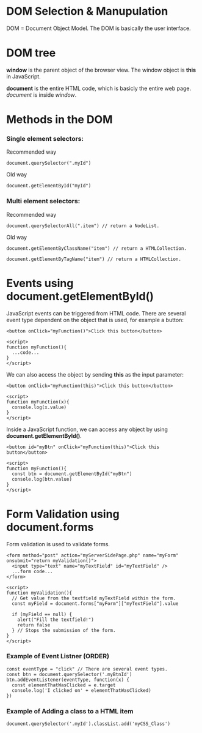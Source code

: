 
# DOM Selection & Manupulation
DOM = Document Object Model. The DOM is basically the user interface. 

# DOM tree
**window** is the parent object of the browser view. 
The window object is **this** in JavaScript. 

**document** is the entire HTML code, which is basicly the entire web page.
*document* is inside *window*. 



# Methods in the DOM

### Single element selectors:
Recommended way
```
document.querySelector(".myId")
```
Old way
```
document.getElementById("myId")
```

### Multi element selectors:
Recommended way
```
document.querySelectorAll(".item") // return a NodeList. 
```
Old way
```
document.getElementByClassName("item") // return a HTMLCollection. 
```
```
document.getElementByTagName("item") // return a HTMLCollection. 
```








# Events using document.getElementById()
JavaScript events can be triggered from HTML code.
There are several event type dependent on the object that is used, for example a button:
```
<button onClick="myFunction()">Click this button</button>

<script>
function myFunction(){
  ...code...
}
</script>
```
We can also access the object by sending **this** as the input parameter: 
```
<button onClick="myFunction(this)">Click this button</button>

<script>
function myFunction(x){
  console.log(x.value)
}
</script>
```
Inside a JavaScript function, we can access any object by using **document.getElementById()**.

```
<button id="myBtn" onClick="myFunction(this)">Click this button</button>

<script>
function myFunction(){
  const btn = document.getElementById("myBtn")
  console.log(btn.value)
}
</script>
```



# Form Validation using document.forms
Form validation is used to validate forms. 

```
<form method="post" action="myServerSidePage.php" name="myForm" onsubmit="return myValidation()">
  <input type="text" name="myTextField" id="myTextField" />
  ...form code...
</form>

<script>
function myValidation(){
  // Get value from the textfield myTextField within the form.
  const myField = document.forms["myForm"]["myTextField"].value 
  
  if (myField == null) {
    alert("Fill the textfield!")
    return false
  } // Stops the submission of the form. 
}
</script>
```







### Example of Event Listner (ORDER)
```
const eventType = "click" // There are several event types. 
const btn = document.querySelector('.myBtnId')
btn.addEventListener(eventType, function(x) {
  const elementThatWasClicked = e.target
  console.log('I clicked on' + elementThatWasClicked)
})
```

### Example of Adding a class to a HTML item
```
document.querySelector('.myId').classList.add('myCSS_Class')
```
